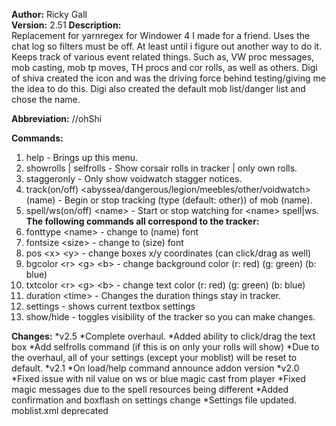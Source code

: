 **Author:** Ricky Gall  
**Version:** 2.51 
**Description:**  
Replacement for yarnregex for Windower 4 I made for a friend. Uses the chat log so filters must be off. At least until i figure out another way to do it. Keeps track of various event related things. Such as, VW proc messages, mob casting, mob tp moves, TH procs and cor rolls, as well as others. Digi of shiva created the icon and was the driving force behind testing/giving me the idea to do this. Digi also created the default mob list/danger list and chose the name.

**Abbreviation:** //ohShi

**Commands:**
  1. help - Brings up this menu.
  2. showrolls | selfrolls - Show corsair rolls in tracker | only own rolls.
  3. staggeronly - Only show voidwatch stagger notices.
  4. track(on/off) &lt;abyssea/dangerous/legion/meebles/other/voidwatch&gt; (name) - Begin or stop tracking (type (default: other)) of mob (name).
  5. spell/ws(on/off) &lt;name&gt; - Start or stop watching for &lt;name&gt; spell|ws.  
**The following commands all correspond to the tracker:**
  6. fonttype &lt;name&gt; - change to (name) font 
  7. fontsize &lt;size&gt; - change to (size) font
  8. pos &lt;x&gt; &lt;y&gt; - change boxes x/y coordinates (can click/drag as well)
  9. bgcolor &lt;r&gt; &lt;g&gt; &lt;b&gt; - change background color (r: red) (g: green) (b: blue)
 10. txtcolor &lt;r&gt; &lt;g&gt; &lt;b&gt; - change text color  (r: red) (g: green) (b: blue)
 11. duration &lt;time&gt; - Changes the duration things stay in tracker.
 12. settings - shows current textbox settings
 13. show/hide - toggles visibility of the tracker so you can make changes.
 
**Changes:**
*v2.5
 *Complete overhaul.
 *Added ability to click/drag the text box
 *Add selfrolls command (if this is on only your rolls will show)
 *Due to the overhaul, all of your settings (except your moblist) will be reset to default.
*v2.1
 *On load/help command announce addon version
*v2.0
 *Fixed issue with nil value on ws or blue magic cast from player
 *Fixed magic messages due to the spell resources being different
 *Added confirmation and boxflash on settings change
 *Settings file updated. moblist.xml deprecated

